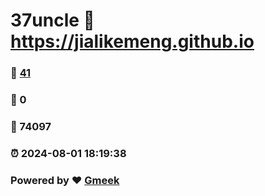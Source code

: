 # 37uncle :link: https://jialikemeng.github.io 
### :page_facing_up: [41](https://jialikemeng.github.io/tag.html) 
### :speech_balloon: 0 
### :hibiscus: 74097 
### :alarm_clock: 2024-08-01 18:19:38 
### Powered by :heart: [Gmeek](https://github.com/Meekdai/Gmeek)
